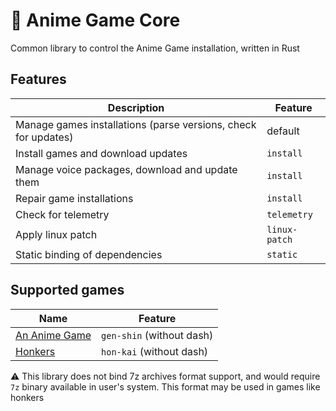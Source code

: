 # 🦀 Anime Game Core

Common library to control the Anime Game installation, written in Rust

## Features

| Description | Feature |
| - | - |
| Manage games installations (parse versions, check for updates) | default |
| Install games and download updates | `install` |
| Manage voice packages, download and update them | `install` |
| Repair game installations | `install` |
| Check for telemetry | `telemetry` |
| Apply linux patch | `linux-patch` |
| Static binding of dependencies | `static` |

## Supported games

| Name | Feature |
| - | - |
| [An Anime Game](https://github.com/an-anime-team/an-anime-game-launcher-gtk) | `gen-shin` (without dash) |
| [Honkers](https://github.com/an-anime-team/honkers-launcher-gtk) | `hon-kai` (without dash) |

⚠️ This library does not bind 7z archives format support, and would require `7z` binary available in user's system. This format may be used in games like honkers
